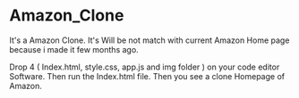 # Amazon_Clone
It's a Amazon Clone. It's Will be not match with current Amazon Home page because i made it few months ago. 

Drop 4 ( Index.html, style.css, app.js and img folder ) on your code editor Software. Then run the Index.html file. Then you see a clone Homepage of Amazon.

